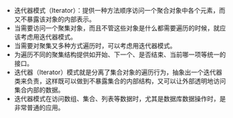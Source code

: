 
+ 迭代器模式（Iterator）：提供一种方法顺序访问一个聚合对象中各个元素，而又不暴露该对象的内部表示。
+ 当需要访问一个聚集对象，而且不管这些对象是什么都需要遍历的时候，就应该考虑用迭代器模式。
+ 当需要对聚集又多种方式遍历时，可以考虑用迭代器模式。
+ 为遍历不同的聚集结构提供如开始、下一个、是否结束、当前哪一项等统一的接口。
+ 迭代器（Iterator）模式就是分离了集合对象的遍历行为，抽象出一个迭代器类来负责，这样既可以做到不暴露集合的内部结构，又可以让外部透明地访问集合内部的数据。
+ 迭代器模式在访问数组、集合、列表等数据时，尤其是数据库数据操作时，是非常普通的应用。
